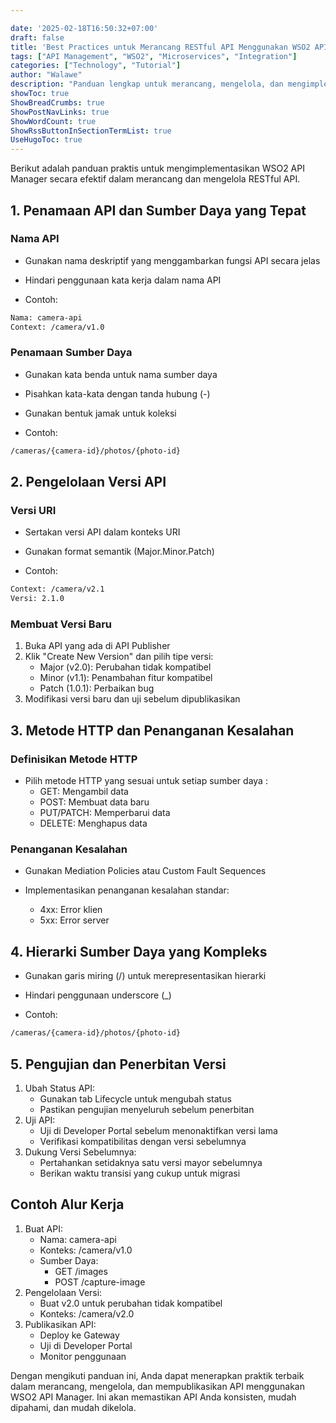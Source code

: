 ```yaml
---

date: '2025-02-18T16:50:32+07:00'
draft: false
title: 'Best Practices untuk Merancang RESTful API Menggunakan WSO2 API Manager'
tags: ["API Management", "WSO2", "Microservices", "Integration"]
categories: ["Technology", "Tutorial"]
author: "Walawe"
description: "Panduan lengkap untuk merancang, mengelola, dan mengimplementasikan RESTful API menggunakan WSO2 API Manager dengan praktik terbaik."
showToc: true
ShowBreadCrumbs: true
ShowPostNavLinks: true
ShowWordCount: true
ShowRssButtonInSectionTermList: true
UseHugoToc: true
---
```


Berikut adalah panduan praktis untuk mengimplementasikan WSO2 API Manager secara efektif dalam merancang dan mengelola RESTful API.

## 1. Penamaan API dan Sumber Daya yang Tepat

### Nama API
- Gunakan nama deskriptif yang menggambarkan fungsi API secara jelas 

- Hindari penggunaan kata kerja dalam nama API 

- Contoh:
```bash
Nama: camera-api
Context: /camera/v1.0
```

### Penamaan Sumber Daya
- Gunakan kata benda untuk nama sumber daya 

- Pisahkan kata-kata dengan tanda hubung (-) 

- Gunakan bentuk jamak untuk koleksi 

- Contoh:
```bash
/cameras/{camera-id}/photos/{photo-id}
```

## 2. Pengelolaan Versi API

### Versi URI
- Sertakan versi API dalam konteks URI 

- Gunakan format semantik (Major.Minor.Patch) 

- Contoh:
```bash
Context: /camera/v2.1
Versi: 2.1.0
```

### Membuat Versi Baru
1. Buka API yang ada di API Publisher
2. Klik "Create New Version" dan pilih tipe versi:
   - Major (v2.0): Perubahan tidak kompatibel
   - Minor (v1.1): Penambahan fitur kompatibel
   - Patch (1.0.1): Perbaikan bug
3. Modifikasi versi baru dan uji sebelum dipublikasikan

## 3. Metode HTTP dan Penanganan Kesalahan

### Definisikan Metode HTTP
- Pilih metode HTTP yang sesuai untuk setiap sumber daya 
:
  * GET: Mengambil data
  * POST: Membuat data baru
  * PUT/PATCH: Memperbarui data
  * DELETE: Menghapus data

### Penanganan Kesalahan
- Gunakan Mediation Policies atau Custom Fault Sequences 

- Implementasikan penanganan kesalahan standar:
  * 4xx: Error klien
  * 5xx: Error server

## 4. Hierarki Sumber Daya yang Kompleks
- Gunakan garis miring (/) untuk merepresentasikan hierarki 

- Hindari penggunaan underscore (_) 

- Contoh:
```bash
/cameras/{camera-id}/photos/{photo-id}
```

## 5. Pengujian dan Penerbitan Versi
1. Ubah Status API:
   - Gunakan tab Lifecycle untuk mengubah status
   - Pastikan pengujian menyeluruh sebelum penerbitan
2. Uji API:
   - Uji di Developer Portal sebelum menonaktifkan versi lama
   - Verifikasi kompatibilitas dengan versi sebelumnya
3. Dukung Versi Sebelumnya:
   - Pertahankan setidaknya satu versi mayor sebelumnya
   - Berikan waktu transisi yang cukup untuk migrasi

## Contoh Alur Kerja
1. Buat API:
   - Nama: camera-api
   - Konteks: /camera/v1.0
   - Sumber Daya:
     * GET /images
     * POST /capture-image
2. Pengelolaan Versi:
   - Buat v2.0 untuk perubahan tidak kompatibel
   - Konteks: /camera/v2.0
3. Publikasikan API:
   - Deploy ke Gateway
   - Uji di Developer Portal
   - Monitor penggunaan

Dengan mengikuti panduan ini, Anda dapat menerapkan praktik terbaik dalam merancang, mengelola, dan mempublikasikan API menggunakan WSO2 API Manager. Ini akan memastikan API Anda konsisten, mudah dipahami, dan mudah dikelola.